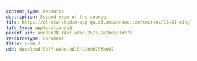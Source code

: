 ```yaml
---
content_type: resource
description: Second exam of the course.
file: https://ol-ocw-studio-app-qa.s3.amazonaws.com/courses/18-01-single-variable-calculus-fall-2006/daea3cad537fab8e3d158209d75fb407_exam2.pdf
file_type: application/pdf
parent_uid: adc88628-f4af-afbd-2575-962ba651df76
resourcetype: Document
title: Exam 2
uid: daea3cad-537f-ab8e-3d15-8209d75fb407
---
```

